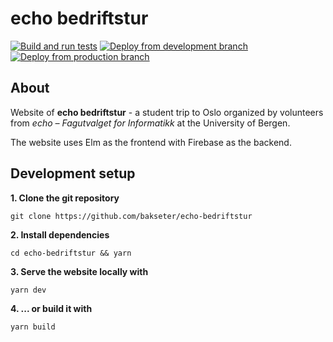 # echo bedriftstur

[![Build and run tests](https://github.com/bakseter/echo-bedriftstur-frontend/actions/workflows/build_test.yml/badge.svg)](https://github.com/bakseter/echo-bedriftstur-frontend/actions/workflows/build_test.yml)
[![Deploy from development branch](https://github.com/bakseter/echo-bedriftstur-frontend/actions/workflows/deploy_dev.yml/badge.svg?branch=develop)](https://github.com/bakseter/echo-bedriftstur-frontend/actions/workflows/deploy_dev.yml)
[![Deploy from production branch](https://github.com/bakseter/echo-bedriftstur-frontend/actions/workflows/deploy_prod.yml/badge.svg?branch=master)](https://github.com/bakseter/echo-bedriftstur-frontend/actions/workflows/deploy_prod.yml)

## About

Website of **echo bedriftstur** - a student trip to Oslo organized by volunteers from _echo – Fagutvalget for Informatikk_ at the University of Bergen.

The website uses Elm as the frontend with Firebase as the backend.

## Development setup

**1. Clone the git repository**
    
    git clone https://github.com/bakseter/echo-bedriftstur

**2. Install dependencies**

    cd echo-bedriftstur && yarn

**3. Serve the website locally with**
    
    yarn dev

**4. ... or build it with**

    yarn build
